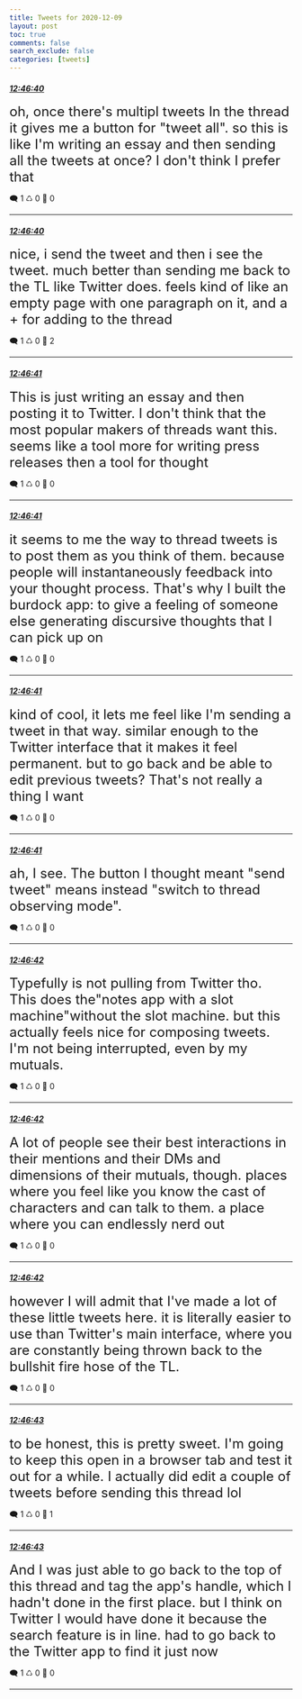 ```yaml
---
title: Tweets for 2020-12-09
layout: post
toc: true
comments: false
search_exclude: false
categories: [tweets]
---
```



#### <a href = "https://twitter.com/deepfates/status/1336759188022849537">*12:46:40*</a>

<font size="5">oh, once there's multipl tweets In the thread it gives me a button for "tweet all". so this is like I'm writing an essay and then sending all the tweets at once? I don't think I prefer that</font>



🗨️ 1 ♺ 0 🤍  0   

---
    
#### <a href = "https://twitter.com/deepfates/status/1336759186940682245">*12:46:40*</a>

<font size="5">nice, i send the tweet and then i see the tweet. much better than sending me back to the TL like Twitter does. feels kind of like an empty page with one paragraph on it, and a + for adding to the thread</font>



🗨️ 1 ♺ 0 🤍  2   

---
    
#### <a href = "https://twitter.com/deepfates/status/1336759192024190978">*12:46:41*</a>

<font size="5">This is just writing an essay and then posting it to Twitter. I don't think that the most popular makers of threads want this. seems like a tool more for writing press releases then a tool for thought</font>



🗨️ 1 ♺ 0 🤍  0   

---
    
#### <a href = "https://twitter.com/deepfates/status/1336759191063629824">*12:46:41*</a>

<font size="5">it seems to me the way to thread tweets is to post them as you think of them. because people will instantaneously feedback into your thought process. That's why I built the burdock app: to give a feeling of someone else generating discursive thoughts that I can pick up on</font>



🗨️ 1 ♺ 0 🤍  0   

---
    
#### <a href = "https://twitter.com/deepfates/status/1336759190103142402">*12:46:41*</a>

<font size="5">kind of cool, it lets me feel like I'm sending a tweet in that way. similar enough to the Twitter interface that it makes it feel permanent. but to go back and be able to edit previous tweets? That's not really a thing I want</font>



🗨️ 1 ♺ 0 🤍  0   

---
    
#### <a href = "https://twitter.com/deepfates/status/1336759189054640129">*12:46:41*</a>

<font size="5">ah, I see. The button I thought meant "send tweet" means instead "switch to thread observing mode".</font>



🗨️ 1 ♺ 0 🤍  0   

---
    
#### <a href = "https://twitter.com/deepfates/status/1336759196239454210">*12:46:42*</a>

<font size="5">Typefully is not pulling from Twitter tho. This does the"notes app with a slot machine"without the slot machine. but this actually feels nice for composing tweets. I'm not being interrupted, even by my mutuals.</font>



🗨️ 1 ♺ 0 🤍  0   

---
    
#### <a href = "https://twitter.com/deepfates/status/1336759195203481600">*12:46:42*</a>

<font size="5">A lot of people see their best interactions in their mentions and their DMs and dimensions of their mutuals, though. places where you feel like you know the cast of characters and can talk to them. a place where you can endlessly nerd out</font>



🗨️ 1 ♺ 0 🤍  0   

---
    
#### <a href = "https://twitter.com/deepfates/status/1336759193005666305">*12:46:42*</a>

<font size="5">however I will admit that I've made a lot of these little tweets here. it is literally easier to use than Twitter's main interface, where you are constantly being thrown back to the bullshit fire hose of the TL.</font>



🗨️ 1 ♺ 0 🤍  0   

---
    
#### <a href = "https://twitter.com/deepfates/status/1336759198441492481">*12:46:43*</a>

<font size="5">to be honest, this is pretty sweet. I'm going to keep this open in a browser tab and test it out for a while. I actually did edit a couple of tweets before sending this thread lol</font>



🗨️ 1 ♺ 0 🤍  1   

---
    
#### <a href = "https://twitter.com/deepfates/status/1336759197300649993">*12:46:43*</a>

<font size="5">And I was just able to go back to the top of this thread and tag the app's handle, which I hadn't done in the first place. but I think on Twitter I would have done it because the search feature is in line. had to go back to the Twitter app to find it just now</font>



🗨️ 1 ♺ 0 🤍  0   

---
    
            
